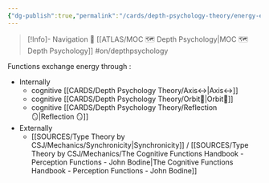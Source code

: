 ```yaml
---
{"dg-publish":true,"permalink":"/cards/depth-psychology-theory/energy-exchange/","noteIcon":"1","created":"2023-01-06T17:17:39.065+01:00","updated":"2023-06-12T13:03:12.611+02:00"}
---
```


> [!Info]- Navigation 💠
> [[ATLAS/MOC 🗺️ Depth Psychology\|MOC 🗺️ Depth Psychology]] #on/depthpsychology 

Functions exchange energy through : 
- Internally
	- cognitive [[CARDS/Depth Psychology Theory/Axis↔️\|Axis↔️]]
	- cognitive [[CARDS/Depth Psychology Theory/Orbit🔄\|Orbit🔄]]
	- cognitive [[CARDS/Depth Psychology Theory/Reflection 🪞\|Reflection 🪞]]
- Externally 
	- [[SOURCES/Type Theory by CSJ/Mechanics/Synchronicity\|Synchronicity]] / [[SOURCES/Type Theory by CSJ/Mechanics/The Cognitive Functions Handbook - Perception Functions - John Bodine\|The Cognitive Functions Handbook - Perception Functions - John Bodine]]